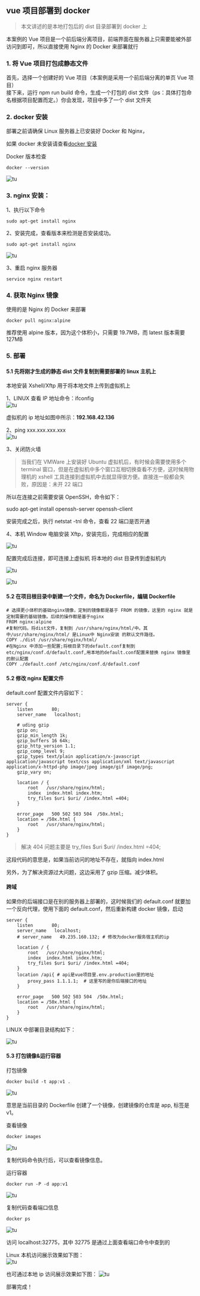 ## vue 项目部署到 docker

> 本文讲述的是本地打包后的 dist 目录部署到 docker 上

本案例的 Vue 项目是一个前后端分离项目，前端界面在服务器上只需要能被外部访问到即可，所以直接使用 Nginx 的 Docker 来部署就行

### 1. 将 Vue 项目打包成静态文件

首先，选择一个创建好的 Vue 项目（本案例是采用一个前后端分离的单页 Vue 项目）  
接下来，运行 npm run build 命令，生成一个打包的 dist 文件（ps：具体打包命名根据项目配置而定。）你会发现，项目中多了一个 dist 文件夹

### 2. docker 安装

部署之前请确保 Linux 服务器上已安装好 Docker 和 Nginx，

如果 docker 未安装请查看[docker 安装](./docker安装.md)

Docker 版本检查

```
docker --version
```

![tu](./img/11.png)

### 3. nginx 安装：

1、执行以下命令

```
sudo apt-get install nginx
```

2、安装完成，查看版本来检测是否安装成功。

```
sudo apt-get install nginx
```

![tu](./img/10.png)

3、重启 nginx 服务器

```
service nginx restart
```

### 4. 获取 Nginx 镜像

使用的是 Nginx 的 Docker 来部署

```
docker pull nginx:alpine
```

推荐使用 alpine 版本，因为这个体积小，只需要 19.7MB，而 latest 版本需要 127MB

### 5. 部署

#### 5.1 先将刚才生成的静态 dist 文件复制到需要部署的 linux 主机上

本地安装 Xshell/Xftp 用于将本地文件上传到虚拟机上

1、LINUX 查看 IP 地址命令：ifconfig  
![tu](./img/15.png)

虚拟机的 ip 地址如图中所示：**192.168.42.136**

2、ping xxx.xxx.xxx.xxx  
![tu](./img/16.png)

3、关闭防火墙

> 当我们在 VMWare 上安装好 Ubuntu 虚拟机后，有时候会需要使用多个 terminal 窗口，但是在虚拟机中多个窗口互相切换查看不方便，这时候用物理机的 xshell 工具连接到虚拟机中去就显得很方便。直接连一般都会失败，原因是：未开 22 端口

所以在连接之前需要安装 OpenSSH，命令如下：

sudo apt-get install openssh-server openssh-client

安装完成之后，执行 netstat -tnl 命令，查看 22 端口是否开通

4、本机 Window 电脑安装 Xftp，安装完后，完成相应的配置

![tu](./img/17.png)

配置完成后连接，即可连接上虚拟机 将本地的 dist 目录传到虚拟机内

![tu](./img/18.png)

![tu](./img/19.png)

#### 5.2 在项目根目录中新建一个文件，命名为 Dockerfile，编辑 Dockerfile

```
# 选择更小体积的基础nginx镜像，定制的镜像都是基于 FROM 的镜像，这里的 nginx 就是定制需要的基础镜像。后续的操作都是基于nginx
FROM nginx:alpine
#复制代码。将dist文件，复制到 /usr/share/nginx/html/中。其中/usr/share/nginx/html/ 是Linux中 Nginx安装 的默认文件路径。
COPY ./dist /usr/share/nginx/html/
#在Nginx 中添加一些配置;将根目录下的default.conf复制到etc/nginx/conf.d/default.conf,用本地的default.conf配置来替换 nginx 镜像里的默认配置
COPY ./default.conf /etc/nginx/conf.d/default.conf
```

#### 5.2 修改 nginx 配置文件

default.conf 配置文件内容如下：

```
server {
    listen       80;
    server_name   localhost;

    # uding gzip
    gzip on;
    gzip_min_length 1k;
    gzip_buffers 16 64k;
    gzip_http_version 1.1;
    gzip_comp_level 9;
    gzip_types text/plain application/x-javascript application/javascript text/css application/xml text/javascript application/x-httpd-php image/jpeg image/gif image/png;
    gzip_vary on;

    location / {
        root   /usr/share/nginx/html;
        index  index.html index.htm;
        try_files $uri $uri/ /index.html =404;
    }

    error_page   500 502 503 504  /50x.html;
    location = /50x.html {
        root   /usr/share/nginx/html;
    }
}
```

> 解决 404 问题主要是 try_files $uri $uri/ /index.html =404;

这段代码的意思是，如果当前访问的地址不存在，就指向 index.html

另外，为了解决资源过大问题，这边采用了 gzip 压缩。减少体积。

#### 跨域

如果你的后端接口是在别的服务器上部署的，这时候我们的 default.conf 就要加一个反向代理，使用下面的 default.conf，然后重新构建 docker 镜像，启动

```
server {
    listen       80;
    server_name   localhost;
    # server_name   49.235.160.132; # 修改为docker服务宿主机的ip

    location / {
        root   /usr/share/nginx/html;
        index  index.html index.htm;
        try_files $uri $uri/ /index.html =404;
    }
    location /api{ # api是vue项目里.env.production里的地址
        proxy_pass 1.1.1.1;  # 这里写的是你后端接口的地址
    }

    error_page   500 502 503 504  /50x.html;
    location = /50x.html {
        root   /usr/share/nginx/html;
    }
}
```

LINUX 中部署目录结构如下：

![tu](./img/12.png)

#### 5.3 打包镜像&运行容器

打包镜像

```
docker build -t app:v1 .
```

![tu](./img/21.png)

意思是当前目录的 Dockerfile 创建了一个镜像，创建镜像的仓库是 app, 标签是 v1。

查看镜像

```
docker images
```

![tu](./img/22.png)

复制代码命令执行后，可以查看镜像信息。

运行容器

```
docker run -P -d app:v1
```

![tu](./img/23.png)

复制代码查看端口信息

```
docker ps
```

![tu](./img/13.png)

访问 localhost:32775，其中 32775 是通过上面查看端口命令中查到的

Linux 本机访问展示效果如下图：  
![tu](./img/24.png)

也可通过本地 ip 访问展示效果如下图：
![tu](./img/14.png)

部署完成！
